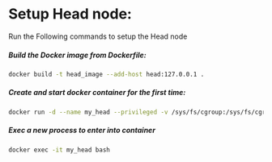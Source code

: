 # Setup Head node:



Run the Following commands to setup the Head node

##### Build the Docker image from Dockerfile:

```bash
docker build -t head_image --add-host head:127.0.0.1 .
```

##### Create and start docker container for the first time:

```bash
docker run -d --name my_head --privileged -v /sys/fs/cgroup:/sys/fs/cgroup:ro -v torque_home:/home -p 7777:22 --hostname head --network torque_network --ip 172.20.0.95 --add-host compute01:172.20.0.94 head_image
```

##### Exec a new process to enter into container

```bash
docker exec -it my_head bash
```

